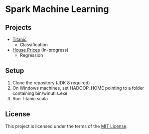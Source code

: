 # Spark Machine Learning

## Projects

- [Titanic](https://www.kaggle.com/c/titanic)
    - Classification
- [House Prices](https://www.kaggle.com/c/house-prices-advanced-regression-techniques) (In-progress)
    - Regression

## Setup

1. Clone the repository (JDK 8 required)
2. On Windows machines, set HADOOP_HOME pointing to a folder containing bin/winutils.exe 
3. Run Titanic.scala

## License

This project is licensed under the terms of the [MIT License](https://opensource.org/licenses/MIT).
